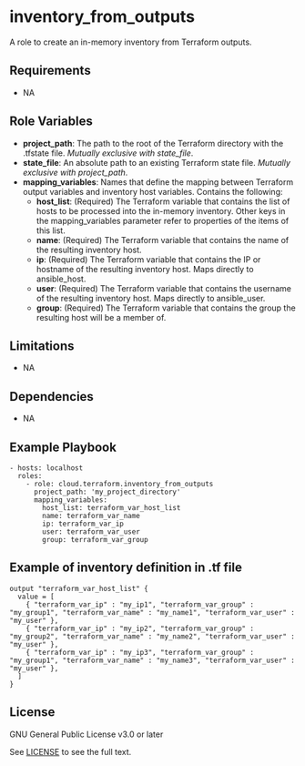 inventory_from_outputs
==================

A role to create an in-memory inventory from Terraform outputs.

Requirements
------------

- NA

Role Variables
--------------

* **project_path**: The path to the root of the Terraform directory with the .tfstate file. *Mutually exclusive with state_file*.
* **state_file**: An absolute path to an existing Terraform state file. *Mutually exclusive with project_path*.
* **mapping_variables**: Names that define the mapping between Terraform output variables and inventory host variables. Contains the following:
  - **host_list**: (Required) The Terraform variable that contains the list of hosts to be processed into the in-memory inventory. Other keys in the mapping_variables parameter refer to properties of the items of this list.
  - **name**: (Required) The Terraform variable that contains the name of the resulting inventory host.
  - **ip**: (Required) The Terraform variable that contains the IP or hostname of the resulting inventory host. Maps directly to ansible_host.
  - **user**: (Required) The Terraform variable that contains the username of the resulting inventory host. Maps directly to ansible_user.
  - **group**: (Required) The Terraform variable that contains the group the resulting host will be a member of.

Limitations
------------

- NA

Dependencies
------------

- NA

Example Playbook
----------------

    - hosts: localhost
      roles:
        - role: cloud.terraform.inventory_from_outputs
          project_path: 'my_project_directory'
          mapping_variables:
            host_list: terraform_var_host_list
            name: terraform_var_name
            ip: terraform_var_ip
            user: terraform_var_user
            group: terraform_var_group

Example of inventory definition in .tf file
----------------
```
output "terraform_var_host_list" {
  value = [
    { "terraform_var_ip" : "my_ip1", "terraform_var_group" : "my_group1", "terraform_var_name" : "my_name1", "terraform_var_user" : "my_user" },
    { "terraform_var_ip" : "my_ip2", "terraform_var_group" : "my_group2", "terraform_var_name" : "my_name2", "terraform_var_user" : "my_user" },
    { "terraform_var_ip" : "my_ip3", "terraform_var_group" : "my_group1", "terraform_var_name" : "my_name3", "terraform_var_user" : "my_user" },
  ]
}
```

License
-------

GNU General Public License v3.0 or later

See [LICENSE](https://github.com/ansible-collections/cloud.terraform/blob/main/LICENSE) to see the full text.
